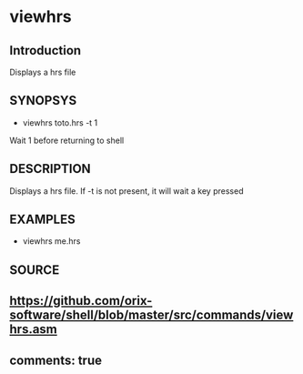 # viewhrs

## Introduction

Displays a hrs file

## SYNOPSYS

+ viewhrs toto.hrs -t 1

Wait 1 before returning to shell

## DESCRIPTION

Displays a hrs file. If -t is not present, it will wait a key pressed

## EXAMPLES

+ viewhrs me.hrs

## SOURCE

https://github.com/orix-software/shell/blob/master/src/commands/viewhrs.asm
---
comments: true
---
